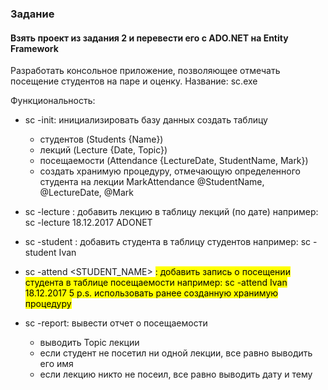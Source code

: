 ### Задание

#### Взять проект из задания 2 и перевести его с ADO.NET на Entity Framework

Разработать консольное приложение, позволяющее отмечать посещение студентов на паре и оценку.
Название: sc.exe

Функциональность:
- sc -init: инициализировать базу данных
    создать таблицу
    - студентов (Students {Name})
    - лекций (Lecture {Date, Topic})
    - посещаемости (Attendance {LectureDate, StudentName, Mark})
    - создать хранимую процедуру, отмечающую определенного студента на лекции
        MarkAttendance @StudentName, @LectureDate, @Mark

- sc -lecture <DATE> <TOPIC>: добавить лекцию в таблицу лекций (по дате)
    например: sc -lecture 18.12.2017 ADONET
- sc -student <NAME>: добавить студента в таблицу студентов
    например: sc -student Ivan
- sc -attend <STUDENT_NAME> <DATE> <MARK>: добавить запись о посещении студента в таблице посещаемости
    например: sc -attend Ivan 18.12.2017 5
    p.s. использовать ранее созданную хранимую процедуру
- sc -report: вывести отчет о посещаемости
    - выводить Topic лекции
    - если студент не посетил ни одной лекции, все равно выводить его имя
    - если лекцию никто не посеил, все равно выводить дату и тему


